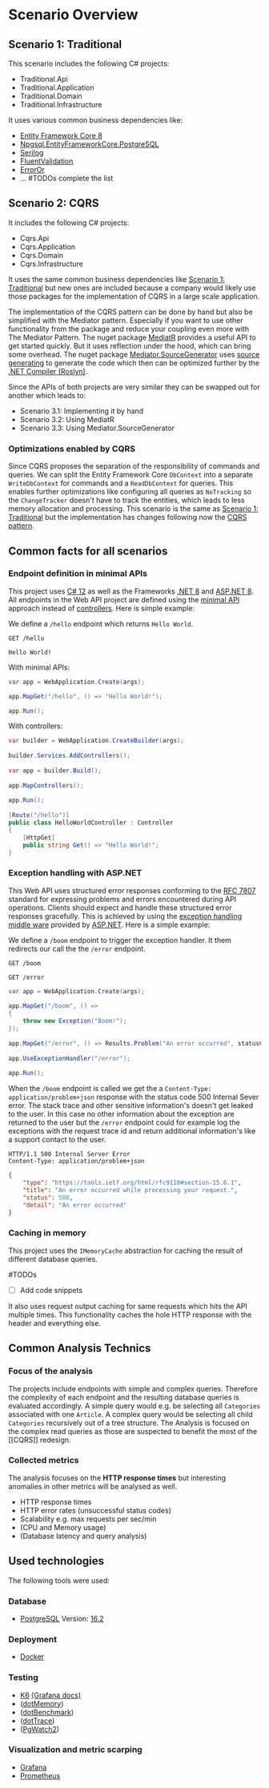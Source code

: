 # Scenario Overview

## Scenario 1: Traditional

This scenario includes the following C# projects:

- Traditional.Api
- Traditional.Application
- Traditional.Domain
- Traditional.Infrastructure

It uses various common business dependencies like:

- [Entity Framework Core 8](https://learn.microsoft.com/en-us/ef/core/)
- [Npgsql.EntityFrameworkCore.PostgreSQL](https://www.npgsql.org/efcore/)
- [Serilog](https://serilog.net/)
- [FluentValidation](https://fluentvalidation.net/)
- [ErrorOr](https://github.com/amantinband/error-or#a-simple-fluent-discriminated-union-of-an-error-or-a-result)
- ... #TODOs complete the list

## Scenario 2: CQRS

It includes the following C# projects:

- Cqrs.Api
- Cqrs.Application
- Cqrs.Domain
- Cqrs.Infrastructure

It uses the same common business dependencies like [Scenario 1: Traditional](Application_Scenario_Overview.md#scenario-1-traditional) but new ones are included because a company would likely use those packages for the implementation of CQRS in a large scale application. 

The implementation of the CQRS pattern can be done by hand but also be simplified with the Mediator pattern. Especially if you want to use other functionality from the package and reduce your coupling even more with The Mediator Pattern. The nuget package [MediatR](https://github.com/jbogard/MediatR) provides a useful API to get started quickly. But it uses reflection under the hood, which can bring some overhead. The nuget package [Mediator.SourceGenerator](https://github.com/martinothamar/Mediator) uses [source generating](https://learn.microsoft.com/en-us/dotnet/csharp/roslyn-sdk/source-generators-overview) to generate the code which then can be optimized further by the [.NET Compiler (Roslyn)](https://learn.microsoft.com/en-us/dotnet/csharp/roslyn-sdk/).

Since the APIs of both projects are very similar they can be swapped out for another which leads to:

- Scenario 3.1: Implementing it by hand
- Scenario 3.2: Using MediatR
- Scenario 3.3: Using Mediator.SourceGenerator

### Optimizations enabled by CQRS

Since CQRS proposes the separation of the responsibility of commands and queries. We can split the Entity Framework Core `DbContext` into a separate `WriteDbContext` for commands and a `ReadDbContext` for queries. This enables further optimizations like configuring all queries as `NoTracking` so the `ChangeTracker` doesn't have to track the entities, which leads to less memory allocation and processing.
This scenario is the same as [Scenario 1: Traditional](Application_Scenario_Overview.md#scenario-1-traditional) but the implementation has changes following now the [CQRS pattern](https://learn.microsoft.com/en-us/azure/architecture/patterns/cqrs).

## Common facts for all scenarios

### Endpoint definition in minimal APIs

This project uses [C# 12](https://learn.microsoft.com/en-us/dotnet/csharp/whats-new/csharp-12) as well as the Frameworks [.NET 8](https://learn.microsoft.com/en-us/dotnet/) and [ASP.NET 8](https://learn.microsoft.com/en-us/aspnet/overview). All endpoints in the Web API project are defined using the [minimal API](https://learn.microsoft.com/en-us/aspnet/core/fundamentals/minimal-apis?view=aspnetcore-8.0) approach instead of [controllers](https://learn.microsoft.com/en-us/aspnet/mvc/overview/older-versions-1/controllers-and-routing/aspnet-mvc-controllers-overview-cs). Here is simple example:

We define a `/hello` endpoint which returns `Hello World`.

```http
GET /hello
```
```text/plain
Hello World!
```

With minimal APIs:

```csharp
var app = WebApplication.Create(args);

app.MapGet("/hello", () => "Hello World!");

app.Run();
```

With controllers:

```csharp
var builder = WebApplication.CreateBuilder(args);  
  
builder.Services.AddControllers();  
  
var app = builder.Build();  
  
app.MapControllers();  
  
app.Run();  
  
[Route("/hello")]  
public class HelloWorldController : Controller  
{  
    [HttpGet]
    public string Get() => "Hello World!";
}
```

### Exception handling with ASP.NET

This Web API uses structured error responses conforming to the [RFC 7807](https://tools.ietf.org/html/rfc7807) standard for expressing problems and errors encountered during API operations. Clients should expect and handle these structured error responses gracefully. This is achieved by using the [exception handling middle ware](https://learn.microsoft.com/en-us/aspnet/core/fundamentals/error-handling?view=aspnetcore-8.0#exception-handler-page) provided by [ASP.NET](https://learn.microsoft.com/en-us/aspnet/overview). Here is a simple example:

We define a `/boom` endpoint to trigger the exception handler. It them redirects our call the the `/error` endpoint.

```HTTP
GET /boom
```
```HTTP
GET /error
```

```csharp
var app = WebApplication.Create(args);  
  
app.MapGet("/boom", () =>  
{  
    throw new Exception("Boom!");  
});  
  
app.MapGet("/error", () => Results.Problem("An error occurred", statusCode: 500));  
  
app.UseExceptionHandler("/error");  
  
app.Run();
```

When the `/boom` endpoint is called we get the a `Content-Type: application/problem+json` response with the status code 500 Internal Sever error. The stack trace and other sensitive information's doesn't get leaked to the user. In this case no other information about the exception are returned to the user but the `/error` endpoint could for example log the exceptions with the request trace id and return additional information's like a support contact to the user.

```HTTP
HTTP/1.1 500 Internal Server Error
Content-Type: application/problem+json
```
```json
{
    "type": "https://tools.ietf.org/html/rfc9110#section-15.6.1",
    "title": "An error occurred while processing your request.",
    "status": 500,
    "detail": "An error occurred"
}
```

### Caching in memory

This project uses the `IMemoryCache` abstraction for caching the result of different database queries.

#TODOs
- [ ] Add code snippets

It also uses request output caching for same requests which hits the API multiple times. This functionality caches the hole HTTP response with the header and everything else.

## Common Analysis Technics

### Focus of the analysis

The projects include endpoints with simple and complex queries. Therefore the complexity of each endpoint and the resulting database queries is evaluated accordingly. A simple query would e.g. be selecting all `Categories` associated with one `Article`. A complex query would be selecting all child `Categories` recursively out of a tree structure. The Analysis is focused on the complex read queries as those are suspected to benefit the most of the [[CQRS]] redesign.

### Collected metrics

The analysis focuses on the **HTTP response times** but interesting anomalies in other metrics will be analysed as well.

- HTTP response times
- HTTP error rates (unsuccessful status codes)
- Scalability e.g. max requests per sec/min
- (CPU and Memory usage)
- (Database latency and query analysis)

## Used technologies

The following tools were used:

### Database

- [PostgreSQL](https://www.postgresql.org/docs/) Version: [16.2](https://www.postgresql.org/about/news/postgresql-162-156-1411-1314-and-1218-released-2807/)

### Deployment

- [Docker](https://docs.docker.com/)

### Testing

- [K6](https://k6.io/docs/examples/tutorials/get-started-with-k6/) [(Grafana docs)](https://grafana.com/docs/k6/latest/)
- ([dotMemory](https://www.jetbrains.com/help/dotmemory/Introduction.html))
- ([dotBenchmark](https://github.com/dotnet/BenchmarkDotNet))
- ([dotTrace](https://www.jetbrains.com/help/profiler/Get_Started_with_Performance_Viewer.html))
- ([PgWatch2](https://pgwatch2.readthedocs.io/en/latest/))

### Visualization and metric scarping

- [Grafana](https://grafana.com/docs/grafana/latest/)
- [Prometheus](https://prometheus.io/docs/introduction/overview/)
